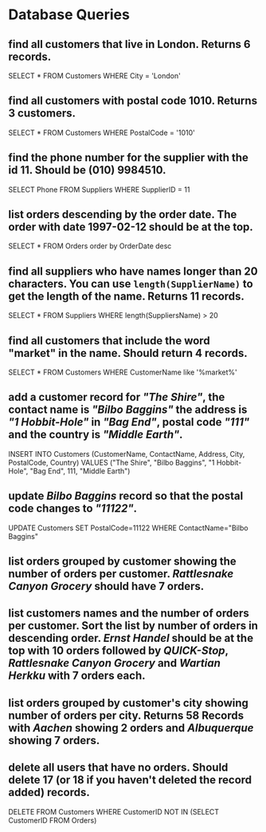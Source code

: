 # Database Queries

## find all customers that live in London. Returns 6 records.
SELECT * FROM Customers WHERE City = 'London'

## find all customers with postal code 1010. Returns 3 customers.
SELECT * FROM Customers WHERE PostalCode = '1010'

## find the phone number for the supplier with the id 11. Should be (010) 9984510.
SELECT Phone FROM Suppliers WHERE SupplierID = 11

## list orders descending by the order date. The order with date 1997-02-12 should be at the top.
SELECT * FROM Orders order by OrderDate desc

## find all suppliers who have names longer than 20 characters. You can use `length(SupplierName)` to get the length of the name. Returns 11 records.
SELECT * FROM Suppliers WHERE length(SuppliersName) > 20

## find all customers that include the word "market" in the name. Should return 4 records.
SELECT * FROM Customers WHERE CustomerName like '%market%'

## add a customer record for _"The Shire"_, the contact name is _"Bilbo Baggins"_ the address is _"1 Hobbit-Hole"_ in _"Bag End"_, postal code _"111"_ and the country is _"Middle Earth"_.
INSERT INTO Customers (CustomerName, ContactName, Address, City, PostalCode, Country) VALUES ("The Shire", "Bilbo Baggins", "1 Hobbit-Hole", "Bag End", 111, "Middle Earth")

## update _Bilbo Baggins_ record so that the postal code changes to _"11122"_.
UPDATE Customers SET PostalCode=11122 WHERE ContactName="Bilbo Baggins"

## list orders grouped by customer showing the number of orders per customer. _Rattlesnake Canyon Grocery_ should have 7 orders.

## list customers names and the number of orders per customer. Sort the list by number of orders in descending order. _Ernst Handel_ should be at the top with 10 orders followed by _QUICK-Stop_, _Rattlesnake Canyon Grocery_ and _Wartian Herkku_ with 7 orders each.

## list orders grouped by customer's city showing number of orders per city. Returns 58 Records with _Aachen_ showing 2 orders and _Albuquerque_ showing 7 orders.

## delete all users that have no orders. Should delete 17 (or 18 if you haven't deleted the record added) records.
DELETE FROM Customers
WHERE CustomerID NOT IN (SELECT CustomerID FROM Orders)